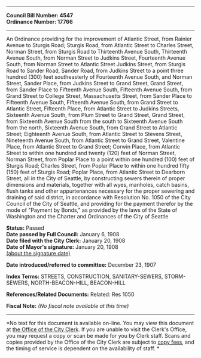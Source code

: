 * * * * *  
  
**Council Bill Number: [](#h0)[](#h2)4547**   
**Ordinance Number: 17766**  
  
* * * * *  
  
An Ordinance providing for the improvement of Atlantic Street, from Rainier Avenue to Sturgis Road; Sturgis Road, from Atlantic Street to Charles Street, Norman Street, from Sturgis Road to Thirteenth Avenue South, Thirteenth Avenue South, from Norman Street to Judkins Street, Fourteenth Avenue South, from Norman Street to Atlantic Street Judkins Street, from Sturgis Road to Sander Road, Sander Road, from Judkins Street to a point three hundred (300) feet southeasterly of Fourteenth Avenue South, and Norman Street, Sander Place, from Judkins Street to Grand Street, Grand Street, from Sander Place to Fifteenth Avenue South, Fifteenth Avenue South, from Grand Street to College Street, Massachusetts Street, from Sander Place to Fifteenth Avenue South, Fifteenth Avenue South, from Grand Street to Atlantic Street, Fifteenth Place, from Atlantic Street to Judkins Streets, Sixteenth Avenue South, from Plum Street to Grand Street, Grand Street, from Sixteenth Avenue South from the south to Sixteenth Avenue South from the north, Sixteenth Avenue South, from Grand Street to Atlantic Street; Eighteenth Avenue South, from Atlantic Street to Stevens Street, Nineteenth Avenue South, from Atlantic Street to Grand Street, Valentine Place, from Atlantic Street to Grand Street; Corwin Place, from Atlantic Street to within one hundred and twenty (120) feet of Norman Street, Norman Street, from Poplar Place to a point within one hundred (100) feet of Sturgis Road; Charles Street, from Poplar Place to within one hundred fifty (150) feet of Sturgis Road; Poplar Place, from Atlantic Street to Dearborn Street, all in the City of Seattle, by constructing sewers therein of proper dimensions and materials, together with all wyes, manholes, catch basins, flush tanks and other appurtenances necessary for the proper sewering and draining of said district, in accordance with Resolution No. 1050 of the City Council of the City of Seattle, and providing for the payment therefor by the mode of "Payment by Bonds," as provided by the laws of the State of Washington and the Charter and Ordinances of the City of Seattle  
  
**Status:** Passed   
**Date passed by Full Council:** January 6, 1908   
**Date filed with the City Clerk:** January 20, 1908   
**Date of Mayor's signature:** January 20, 1908   
[(about the signature date)](/~public/approvaldate.htm)   
  
  
**Date introduced/referred to committee:** December 23, 1907   
  
**Index Terms:** STREETS, CONSTRUCTION, SANITARY-SEWERS, STORM-SEWERS, NORTH-BEACON-HILL, BEACON-HILL  
  
**References/Related Documents:** Related: Res 1050  
  
**Fiscal Note:** *(No fiscal note available at this time)*  
  
* * * * *  
  
*No text for this document is available on-line. You may view this document at [the Office of the City Clerk](http://www.seattle.gov/leg/clerk/contactUs.htm). If you are unable to visit the Clerk's Office, you may request a copy or scan be made for you by Clerk staff. Scans and copies provided by the Office of the City Clerk are subject to [copy fees](http://clerk.seattle.gov/~public/clerkfees.htm), and the timing of service is dependent on the availability of staff. *  
  
  
